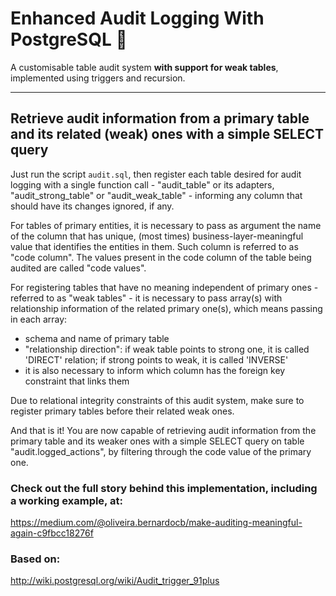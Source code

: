 # Enhanced Audit Logging With PostgreSQL :elephant:

A customisable table audit system **with support for weak tables**, implemented using triggers and recursion.

---
## Retrieve audit information from a primary table and its related (weak) ones with a simple SELECT query

Just run the script `audit.sql`, then register each table desired for audit logging with a single function call - "audit_table" or its adapters, "audit_strong_table" or "audit_weak_table" - informing 
any column that should have its changes ignored, if any.

For tables of primary entities, it is necessary to pass as argument the name of the column that has unique, (most times) business-layer-meaningful value that identifies the entities in them. Such column is referred to as "code column". The values present in the code column of the table being audited are called "code values".

For registering tables that have no meaning independent of primary ones - referred to as "weak tables" - it is necessary to pass array(s) with relationship information of the related primary one(s), which means passing in each array:

- schema and name of primary table
- "relationship direction": if weak table points to strong one, it is called 'DIRECT' relation; if strong points to weak, it is called 'INVERSE'
- it is also necessary to inform which column has the foreign key constraint that links them

Due to relational integrity constraints of this audit system,
make sure to register primary tables before their related weak ones.

And that is it! You are now capable of retrieving audit information from the primary table and its weaker ones with a simple SELECT query on table "audit.logged_actions", by filtering through the code value of the primary one.

### Check out the full story behind this implementation, including a working example, at:

https://medium.com/@oliveira.bernardocb/make-auditing-meaningful-again-c9fbcc18276f

### Based on:

http://wiki.postgresql.org/wiki/Audit_trigger_91plus
